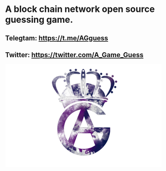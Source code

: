 # A block chain  network open source guessing game.       
## Telegtam: https://t.me/AGguess              
## Twitter: https://twitter.com/A_Game_Guess
![](static/ag.png)